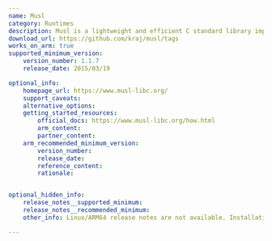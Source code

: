```yaml
---
name: Musl
category: Runtimes
description: Musl is a lightweight and efficient C standard library implementation designed for performance and simplicity, supporting static linking and various architectures.
download_url: https://github.com/kraj/musl/tags
works_on_arm: true
supported_minimum_version:
    version_number: 1.1.7
    release_date: 2015/03/19

optional_info:
    homepage_url: https://www.musl-libc.org/
    support_caveats:
    alternative_options:
    getting_started_resources:
        official_docs: https://www.musl-libc.org/how.html
        arm_content:
        partner_content:
    arm_recommended_minimum_version:
        version_number:
        release_date:
        reference_content:
        rationale:


optional_hidden_info:
    release_notes__supported_minimum:
    release_notes__recommended_minimum:
    other_info: Linux/ARM64 release notes are not available. Installation and testing are done manually using the released archive [tag](https://github.com/kraj/musl/releases/tag/v1.1.7).

---
```

